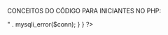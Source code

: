CONCEITOS DO CÓDIGO PARA INICIANTES NO PHP:
<?
if ($_SERVER["REQUEST_METHOD"] == "POST") {
    $name = mysqli_real_escape_string($conn, $_POST['nome']);
    $email = mysqli_real_escape_string($conn, $_POST['email']);
    $message = mysqli_real_escape_string($conn, $_POST['mensagem']);
    
    // Insere os dados no banco de dados
    $sql_insert = "INSERT INTO users (nome, email, mensagem) VALUES ('$name', '$email', '$message')";
    
    if (mysqli_query($conn, $sql_insert)) {
        header("Location: " . $_SERVER['PHP_SELF']);
        exit();
    } else {
        echo "Erro: " . $sql_insert . "<br>" . mysqli_error($conn);
    }
}
?>


